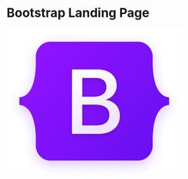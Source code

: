 # Bootstrap Landing Page

![NPM](https://github.com/jhonncamarg0/Bootstrap-Landing-Page/blob/main/assets/img/logo.png)
